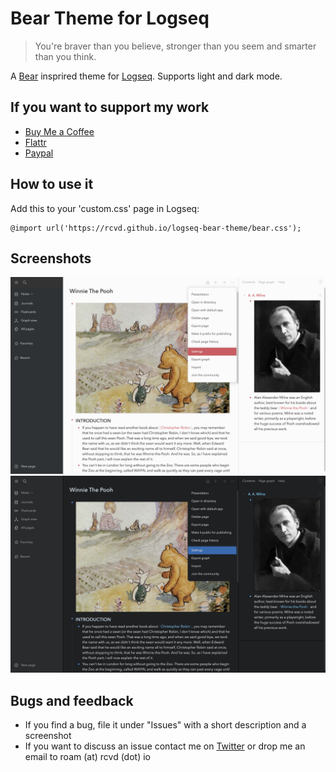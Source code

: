 # Bear Theme for Logseq
> You're braver than you believe, stronger than you seem and smarter than you think.

A [Bear](https://bear.app) insprired theme for [Logseq](https://logseq.github.io). Supports light and dark mode.

## If you want to support my work
- [Buy Me a Coffee](https://www.buymeacoffee.com/rcvdio)
- [Flattr](https://flattr.com/@rcvd)
- [Paypal](https://paypal.me/rcvd)

## How to use it
Add this to your 'custom.css' page in Logseq:

    @import url('https://rcvd.github.io/logseq-bear-theme/bear.css');

## Screenshots
![Light Mode](screenshots/light.png)
![Dark Mode](screenshots/dark.png)

## Bugs and feedback
- If you find a bug, file it under "Issues" with a short description and a screenshot
- If you want to discuss an issue contact me on [Twitter](https://twitter.com/rcvd_io) or drop me an email to roam (at) rcvd (dot) io
